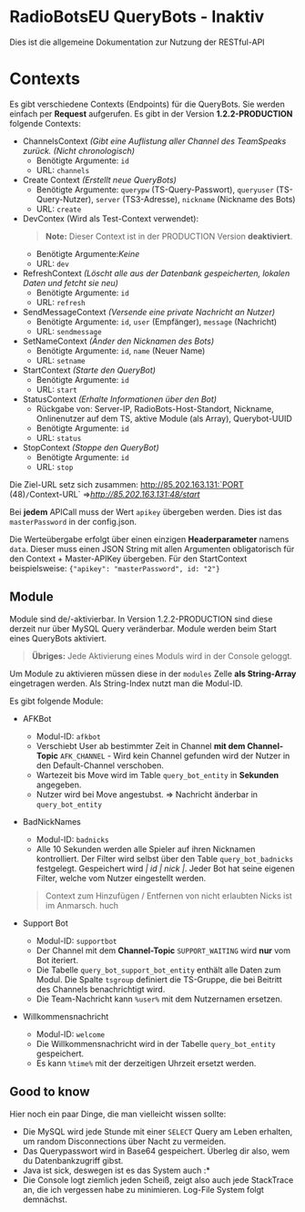 # RadioBotsEU QueryBots - Inaktiv

Dies ist die allgemeine Dokumentation zur Nutzung der RESTful-API


# Contexts

Es gibt verschiedene Contexts (Endpoints) für die QueryBots. Sie werden einfach per **Request** aufgerufen.
Es gibt in der Version **1.2.2-PRODUCTION** folgende Contexts:

 - ChannelsContext *(Gibt eine Auflistung aller Channel des TeamSpeaks zurück. (Nicht chronologisch)*
	 - Benötigte Argumente: `id`
	 - URL: `channels`
- Create Context *(Erstellt neue QueryBots)*
	 - Benötigte Argumente: `querypw` (TS-Query-Passwort), `queryuser` (TS-Query-Nutzer), `server` (TS3-Adresse), `nickname` (Nickname des Bots)
	 -  URL: `create`
- DevContex (Wird als Test-Context verwendet):
	> **Note:** Dieser Context ist in der PRODUCTION Version **deaktiviert**.
	- Benötigte Argumente:*Keine*
	- URL: `dev`
- RefreshContext *(Löscht alle aus der Datenbank gespeicherten, lokalen Daten und fetcht sie neu)*
	 - Benötigte Argumente: `id`
	 - URL: `refresh`
- SendMessageContext *(Versende eine private Nachricht an Nutzer)*
	 - Benötigte Argumente: `id`, `user` (Empfänger), `message` (Nachricht)
	 - URL: `sendmessage`
- SetNameContext *(Änder den Nicknamen des Bots)*
	 - Benötigte Argumente: `id`, `name` (Neuer Name)
	 - URL: `setname`
- StartContext *(Starte den QueryBot)*
	 - Benötigte Argumente: `id`
	 - URL: `start`
- StatusContext *(Erhalte Informationen über den Bot)*
	- Rückgabe von: Server-IP, RadioBots-Host-Standort, Nickname, Onlinenutzer auf dem TS, aktive Module (als Array), Querybot-UUID
	 - Benötigte Argumente: `id`
	 - URL: `status`
- StopContext *(Stoppe den QueryBot)*
	 - Benötigte Argumente: `id`
	 - URL: `stop`
 
 Die Ziel-URL setz sich zusammen: http://85.202.163.131:`PORT (48)`/`Context-URL` =>*http://85.202.163.131:48/start*

Bei **jedem** APICall muss der Wert `apikey` übergeben werden. Dies ist das `masterPassword` in der config.json.

Die Werteübergabe erfolgt über einen einzigen **Headerparameter** namens `data`. Dieser muss einen JSON String mit allen Argumenten obligatorisch für den Context + Master-APIKey übergeben.
Für den StartContext beispielsweise: `{"apikey": "masterPassword", id: "2"}`

## Module

Module sind de/-aktivierbar. In Version 1.2.2-PRODUCTION sind diese derzeit nur über MySQL Query veränderbar. Module werden beim Start eines QueryBots aktiviert.
> **Übriges:** Jede Aktivierung eines Moduls wird in der Console geloggt.

Um Module zu aktivieren müssen diese in der `modules` Zelle **als String-Array** eingetragen werden. Als String-Index nutzt man die Modul-ID.

Es gibt folgende Module:
- AFKBot
	- Modul-ID: `afkbot`
	- Verschiebt User ab bestimmter Zeit in Channel **mit dem Channel-Topic** `AFK_CHANNEL` - Wird kein Channel gefunden wird der Nutzer in den Default-Channel verschoben.
	- Wartezeit bis Move wird im Table `query_bot_entity` in **Sekunden** angegeben.
	- Nutzer wird bei Move angestubst. => Nachricht änderbar in `query_bot_entity`
- BadNickNames
	- Modul-ID: `badnicks`
	- Alle 10 Sekunden werden alle Spieler auf ihren Nicknamen kontrolliert. Der Filter wird selbst über den Table `query_bot_badnicks` festgelegt. Gespeichert wird *| id | nick |*. Jeder Bot hat seine eigenen Filter, welche vom Nutzer eingestellt werden.
	> Context zum Hinzufügen / Entfernen von nicht erlaubten Nicks ist im Anmarsch. huch
	
- Support Bot
	- Modul-ID: `supportbot`
	- Der Channel mit dem **Channel-Topic** `SUPPORT_WAITING` wird **nur** vom Bot iteriert.
	- Die Tabelle `query_bot_support_bot_entity` enthält alle Daten zum Modul. Die Spalte `tsgroup` definiert die TS-Gruppe, die bei Beitritt des Channels benachrichtigt wird.
	- Die Team-Nachricht kann `%user%` mit dem Nutzernamen ersetzen.
- Willkommensnachricht
	- Modul-ID: `welcome`
	- Die Willkommensnachricht wird in der Tabelle `query_bot_entity` gespeichert.
	- Es kann `%time%` mit der derzeitigen Uhrzeit ersetzt werden.

## Good to know

Hier noch ein paar Dinge, die man vielleicht wissen sollte:
- Die MySQL wird jede Stunde mit einer `SELECT` Query am Leben erhalten, um random Disconnections über Nacht zu vermeiden.
- Das Querypasswort wird in Base64 gespeichert. Überleg dir also, wem du Datenbankzugriff gibst.
- Java ist sick, deswegen ist es das System auch :*
- Die Console logt ziemlich jeden Scheiß, zeigt also auch jede StackTrace an, die ich vergessen habe zu minimieren. Log-File System folgt demnächst.
